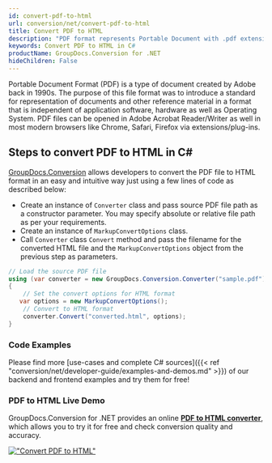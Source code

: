 ```yaml
---
id: convert-pdf-to-html
url: conversion/net/convert-pdf-to-html
title: Convert PDF to HTML
description: "PDF format represents Portable Document with .pdf extension. Learn how to convert PDF to HTML file programmatically in C# language using GroupDocs.Conversion for .NET library."
keywords: Convert PDF to HTML in C#
productName: GroupDocs.Conversion for .NET
hideChildren: False
---
```


Portable Document Format (PDF) is a type of document created by Adobe back in 1990s. The purpose of this file format was to introduce a standard for representation of documents and other reference material in a format that is independent of application software, hardware as well as Operating System. PDF files can be opened in Adobe Acrobat Reader/Writer as well in most modern browsers like Chrome, Safari, Firefox via extensions/plug-ins.

## Steps to convert PDF to HTML in C#

[GroupDocs.Conversion](https://products.groupdocs.com/conversion/net) allows developers to convert the PDF file to HTML format in an easy and intuitive way just using a few lines of code as described below:

* Create an instance of `Converter` class and pass source PDF file path as a constructor parameter. You may specify absolute or relative file path as per your requirements. 
* Create an instance of `MarkupConvertOptions` class.
* Call `Converter` class `Convert` method and pass the filename for the converted HTML file and the `MarkupConvertOptions` object from the previous step as parameters.

```csharp
// Load the source PDF file
using (var converter = new GroupDocs.Conversion.Converter("sample.pdf"))
{
    // Set the convert options for HTML format
   var options = new MarkupConvertOptions();
    // Convert to HTML format
    converter.Convert("converted.html", options);
}
```

### Code Examples

Please find more [use-cases and complete C# sources]({{< ref "conversion/net/developer-guide/examples-and-demos.md" >}}) of our backend and frontend examples and try them for free!

### PDF to HTML Live Demo

GroupDocs.Conversion for .NET provides an online [**PDF to HTML converter**](https://products.groupdocs.app/conversion/pdf-to-html), which allows you to try it for free and check conversion quality and accuracy.

[!["Convert PDF to HTML"](conversion/net/images/convert-to-html/convert-pdf-to-html.png)](https://products.groupdocs.app/conversion/pdf-to-html)